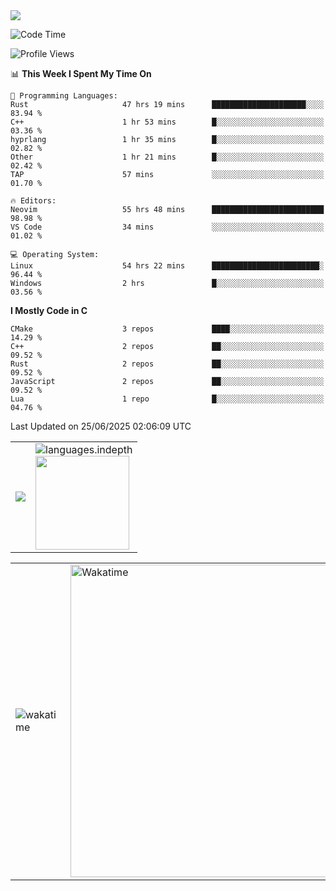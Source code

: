 <picture>
  <source
    srcset="https://github-readme-stats.vercel.app/api/wakatime?username=PongKJ&layout=compact&text_color=1f2328&bg_color=00000000&hide_border=true&hide_title=true"
    media="(prefers-color-scheme: light)"
  />
  <source
    srcset="https://github-readme-stats.vercel.app/api/wakatime?username=PongKJ&layout=compact&text_color=f0f6fc&bg_color=00000000&hide_border=true&hide_title=true"
    media="(prefers-color-scheme: dark)"
  />

  <img src="https://github-readme-stats.vercel.app/api/wakatime?username=PongKJ&layout=compact&text_color=f0f6fc&bg_color=00000000&hide_border=true&hide_title=true" />
</picture>
</td></tr>

<!--START_SECTION:waka-->
![Code Time](http://img.shields.io/badge/Code%20Time-400%20hrs%2017%20mins-blue)

![Profile Views](http://img.shields.io/badge/Profile%20Views-1-blue)

📊 **This Week I Spent My Time On** 

```text
💬 Programming Languages: 
Rust                     47 hrs 19 mins      █████████████████████░░░░   83.94 % 
C++                      1 hr 53 mins        █░░░░░░░░░░░░░░░░░░░░░░░░   03.36 % 
hyprlang                 1 hr 35 mins        █░░░░░░░░░░░░░░░░░░░░░░░░   02.82 % 
Other                    1 hr 21 mins        █░░░░░░░░░░░░░░░░░░░░░░░░   02.42 % 
TAP                      57 mins             ░░░░░░░░░░░░░░░░░░░░░░░░░   01.70 % 

🔥 Editors: 
Neovim                   55 hrs 48 mins      █████████████████████████   98.98 % 
VS Code                  34 mins             ░░░░░░░░░░░░░░░░░░░░░░░░░   01.02 % 

💻 Operating System: 
Linux                    54 hrs 22 mins      ████████████████████████░   96.44 % 
Windows                  2 hrs               █░░░░░░░░░░░░░░░░░░░░░░░░   03.56 % 
```

**I Mostly Code in C** 

```text
CMake                    3 repos             ████░░░░░░░░░░░░░░░░░░░░░   14.29 % 
C++                      2 repos             ██░░░░░░░░░░░░░░░░░░░░░░░   09.52 % 
Rust                     2 repos             ██░░░░░░░░░░░░░░░░░░░░░░░   09.52 % 
JavaScript               2 repos             ██░░░░░░░░░░░░░░░░░░░░░░░   09.52 % 
Lua                      1 repo              █░░░░░░░░░░░░░░░░░░░░░░░░   04.76 % 
```




 Last Updated on 25/06/2025 02:06:09 UTC
<!--END_SECTION:waka-->

<table>
  <tr>
    <!-- metrics 基础资料 -->
    <td align="center">
      <img src="https://cdn.jsdelivr.net/gh/PongKJ/PongKJ/github-metrics/base.svg"/>
    </td>
    <!-- GitHub 数据统计 -->
    <td>
      <img src="https://cdn.jsdelivr.net/gh/PongKJ/PongKJ/github-metrics/languages.indepth.svg" alt="languages.indepth" />
      <br>
      <img height="150px" src="https://github-readme-stats-git-masterrstaa-rickstaa.vercel.app/api?username=PongKJ&hide_border=true&show_icons=true&include_all_commits=true&line_height=21&text_color=000&icon_color=000&theme=graywhite" />
    </td>
  </tr>
</table>

<!-- GitHub metrics 信息指标 -->
<div align="center">
  
<table>
    <td><img src="https://cdn.jsdelivr.net/gh/PongKJ/PongKJ/github-metrics/wakatime.svg" alt="wakatime" /></td>
    <td><img src="https://wakatime.com/share/@PongKJ/fb6b71c6-d171-495f-a7b4-eae1c915ea3c.svg" width="500" alt="Wakatime"/></td>
</table>
  
</div>
